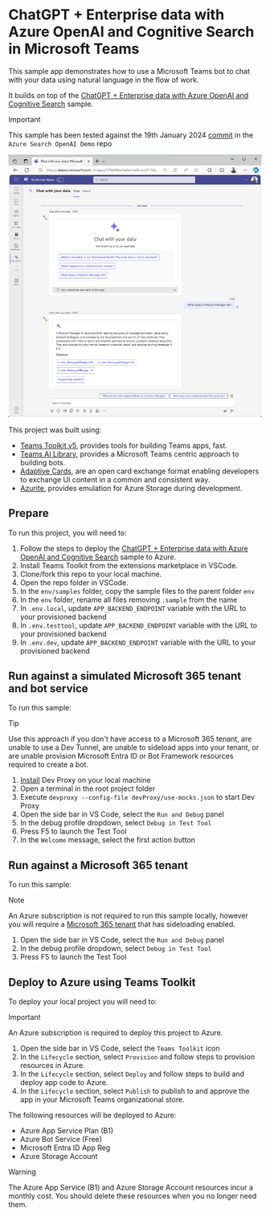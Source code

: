 # ChatGPT + Enterprise data with Azure OpenAI and Cognitive Search in Microsoft Teams

This sample app demonstrates how to use a Microsoft Teams bot to chat with your data using natural language in the flow of work.

It builds on top of the [ChatGPT + Enterprise data with Azure OpenAI and Cognitive Search](https://github.com/Azure-Samples/azure-search-openai-demo) sample.

> [!IMPORTANT]
> This sample has been tested against the 19th January 2024 [commit](https://github.com/Azure-Samples/azure-search-openai-demo/tree/5e9d142e50a624cd70e42c4c654097e2fb646d36) in the `Azure Search OpenAI Demo` repo

![Chat with your data bot in Microsoft Teams](./assets/bot.png)

This project was built using:

- [Teams Toolkit v5](https://marketplace.visualstudio.com/items?itemName=TeamsDevApp.ms-teams-vscode-extension), provides tools for building Teams apps, fast.
- [Teams AI Library](https://www.npmjs.com/package/@microsoft/teams-ai), provides a Microsoft Teams centric approach to building bots.
- [Adaptive Cards](https://adaptivecards.io), are an open card exchange format enabling developers to exchange UI content in a common and consistent way.
- [Azurite](https://www.npmjs.com/package/azurite), provides emulation for Azure Storage during development.

## Prepare

To run this project, you will need to:

1. Follow the steps to deploy the [ChatGPT + Enterprise data with Azure OpenAI and Cognitive Search](https://github.com/Azure-Samples/azure-search-openai-demo#getting-started) sample to Azure.
1. Install Teams Toolkit from the extensions marketplace in VSCode.
1. Clone/fork this repo to your local machine.
1. Open the repo folder in VSCode.
1. In the `env/samples` folder, copy the sample files to the parent folder `env`
1. In the `env` folder, rename all files removing `.sample` from the name
1. In `.env.local`, update `APP_BACKEND_ENDPOINT` variable with the URL to your provisioned backend
1. In `.env.testtool`, update `APP_BACKEND_ENDPOINT` variable with the URL to your provisioned backend
1. In `.env.dev`, update `APP_BACKEND_ENDPOINT` variable with the URL to your provisioned backend

## Run against a simulated Microsoft 365 tenant and bot service

To run this sample:

> [!TIP]
> Use this approach if you don't have access to a Microsoft 365 tenant, are unable to use a Dev Tunnel, are unable to sideload apps into your tenant, or are unable provision Microsoft Entra ID or Bot Framework resources required to create a bot.

1. [Install](https://learn.microsoft.com/microsoft-cloud/dev/dev-proxy/get-started#install-dev-proxy) Dev Proxy on your local machine
1. Open a terminal in the root project folder
1. Execute `devproxy --config-file devProxy/use-mocks.json` to start Dev Proxy
1. Open the side bar in VS Code, select the `Run and Debug` panel
1. In the debug profile dropdown, select `Debug in Test Tool`
1. Press F5 to launch the Test Tool
1. In the `Welcome` message, select the first action button

## Run against a Microsoft 365 tenant

To run this sample:

> [!NOTE]
> An Azure subscription is not required to run this sample locally, however you will require a [Microsoft 365 tenant](https://developer.microsoft.com/microsoft-365/dev-program?WT.mc_id=m365-00000-garrytrinder) that has sideloading enabled.

1. Open the side bar in VS Code, select the `Run and Debug` panel
1. In the debug profile dropdown, select `Debug in Test Tool`
1. Press F5 to launch the Test Tool

## Deploy to Azure using Teams Toolkit

To deploy your local project you will need to:

> [!IMPORTANT]
> An Azure subscription is required to deploy this project to Azure.

1. Open the side bar in VS Code, select the `Teams Toolkit` icon
1. In the `Lifecycle` section, select `Provision` and follow steps to provision resources in Azure.
1. In the `Lifecycle` section, select `Deploy` and follow steps to build and deploy app code to Azure.
1. In the `Lifecycle` section, select `Publish` to publish to and approve the app in your Microsoft Teams organizational store.

The following resources will be deployed to Azure:

- Azure App Service Plan (B1)
- Azure Bot Service (Free)
- Microsoft Entra ID App Reg
- Azure Storage Account

> [!WARNING]
> The Azure App Service (B1) and Azure Storage Account resources incur a monthly cost. You should delete these resources when you no longer need them.